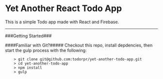 Yet Another React Todo App
====

This is a simple Todo app made with React and Firebase.

---

###Getting Started###

####Familiar with Git?#####
Checkout this repo, install depdencies, then start the gulp process with the following:

```
	> git clone git@github.com:todorpr/yet-another-todo-app.git
	> cd yet-another-todo-app
	> npm install
	> gulp
```
